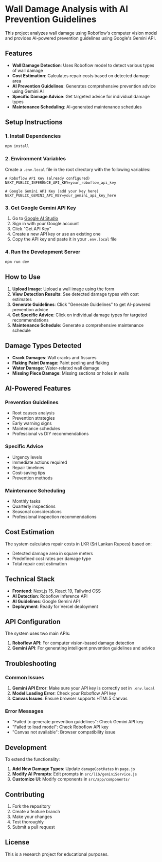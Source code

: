 # Wall Damage Analysis with AI Prevention Guidelines

This project analyzes wall damage using Roboflow's computer vision model and provides AI-powered prevention guidelines using Google's Gemini API.

## Features

- **Wall Damage Detection**: Uses Roboflow model to detect various types of wall damage
- **Cost Estimation**: Calculates repair costs based on detected damage area
- **AI Prevention Guidelines**: Generates comprehensive prevention advice using Gemini AI
- **Specific Damage Advice**: Get targeted advice for individual damage types
- **Maintenance Scheduling**: AI-generated maintenance schedules

## Setup Instructions

### 1. Install Dependencies

```bash
npm install
```

### 2. Environment Variables

Create a `.env.local` file in the root directory with the following variables:

```env
# Roboflow API Key (already configured)
NEXT_PUBLIC_INFERENCE_API_KEY=your_roboflow_api_key

# Google Gemini API Key (add your key here)
NEXT_PUBLIC_GEMINI_API_KEY=your_gemini_api_key_here
```

### 3. Get Google Gemini API Key

1. Go to [Google AI Studio](https://aistudio.google.com/)
2. Sign in with your Google account
3. Click "Get API Key" 
4. Create a new API key or use an existing one
5. Copy the API key and paste it in your `.env.local` file

### 4. Run the Development Server

```bash
npm run dev
```

## How to Use

1. **Upload Image**: Upload a wall image using the form
2. **View Detection Results**: See detected damage types with cost estimates
3. **Generate Guidelines**: Click "Generate Guidelines" to get AI-powered prevention advice
4. **Get Specific Advice**: Click on individual damage types for targeted recommendations
5. **Maintenance Schedule**: Generate a comprehensive maintenance schedule

## Damage Types Detected

- **Crack Damages**: Wall cracks and fissures
- **Flaking Paint Damage**: Paint peeling and flaking
- **Water Damage**: Water-related wall damage
- **Missing Piece Damage**: Missing sections or holes in walls

## AI-Powered Features

### Prevention Guidelines
- Root causes analysis
- Prevention strategies
- Early warning signs
- Maintenance schedules
- Professional vs DIY recommendations

### Specific Advice
- Urgency levels
- Immediate actions required
- Repair timelines
- Cost-saving tips
- Prevention methods

### Maintenance Scheduling
- Monthly tasks
- Quarterly inspections
- Seasonal considerations
- Professional inspection recommendations

## Cost Estimation

The system calculates repair costs in LKR (Sri Lankan Rupees) based on:
- Detected damage area in square meters
- Predefined cost rates per damage type
- Total repair cost estimation

## Technical Stack

- **Frontend**: Next.js 15, React 19, Tailwind CSS
- **AI Detection**: Roboflow Inference API
- **AI Guidelines**: Google Gemini API
- **Deployment**: Ready for Vercel deployment

## API Configuration

The system uses two main APIs:

1. **Roboflow API**: For computer vision-based damage detection
2. **Gemini API**: For generating intelligent prevention guidelines and advice

## Troubleshooting

### Common Issues

1. **Gemini API Error**: Make sure your API key is correctly set in `.env.local`
2. **Model Loading Error**: Check your Roboflow API key
3. **Canvas Issues**: Ensure browser supports HTML5 Canvas

### Error Messages

- "Failed to generate prevention guidelines": Check Gemini API key
- "Failed to load model": Check Roboflow API key
- "Canvas not available": Browser compatibility issue

## Development

To extend the functionality:

1. **Add New Damage Types**: Update `damageCostRates` in `page.js`
2. **Modify AI Prompts**: Edit prompts in `src/lib/geminiService.js`
3. **Customize UI**: Modify components in `src/app/components/`

## Contributing

1. Fork the repository
2. Create a feature branch
3. Make your changes
4. Test thoroughly
5. Submit a pull request

## License

This is a research project for educational purposes.
